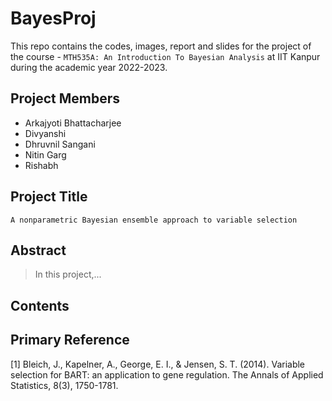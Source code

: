 # BayesProj

This repo contains the codes, images, report and slides for the project of the course - `MTH535A: An Introduction To Bayesian Analysis` at IIT Kanpur during the academic year 2022-2023.

## Project Members
  - Arkajyoti Bhattacharjee
  - Divyanshi
  - Dhruvnil Sangani
  - Nitin Garg
  - Rishabh

## Project Title
  `A nonparametric Bayesian ensemble approach to variable selection`

## Abstract
  > In this project,...

## Contents

## Primary Reference

  [1] Bleich, J., Kapelner, A., George, E. I., & Jensen, S. T. (2014). Variable selection for BART: an application to gene regulation. The Annals of Applied Statistics, 8(3), 1750-1781.
